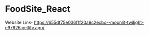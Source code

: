 # FoodSite_React
Website Link- https://655df75e036f1f20a9c2ecbc--moonlit-twilight-e97626.netlify.app/
